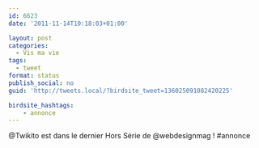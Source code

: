 ```yaml
---
id: 6623
date: '2011-11-14T10:18:03+01:00'

layout: post
categories:
  - Vis ma vie
tags:
  - tweet
format: status
publish_social: no
guid: 'http://tweets.local/?birdsite_tweet=136025091082420225'

birdsite_hashtags:
    - annonce
---
```


@Twikito est dans le dernier Hors Série de @webdesignmag ! #annonce
